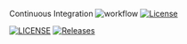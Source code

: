 Continuous Integration
![workflow](https://github.com/padaukwai/DevOpsLab2/actions/workflows/main.yml/badge.svg)
[![License](https://img.shields.io/badge/Apache_2.0-blue.svg)](https://github.com/padaukwai/DevOpsLab2/blob/master/LICENSE)

[![LICENSE](https://img.shields.io/github/license/padaukwai/sem.svg?style=flat-square)](https://github.com/padaukwai/DevOpsLab2/blob/master/LICENSE)
[![Releases](https://img.shields.io/github/release/padaukwai/sem/all.svg?style=flat-square)](https://github.com/padaukwai/DevOpsLab2/releases)